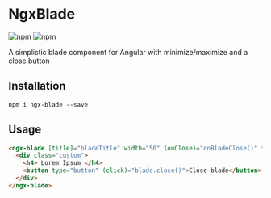 # NgxBlade  

[![npm](https://img.shields.io/npm/v/ngx-blade.svg)](https://www.npmjs.com/package/ngx-blade)
[![npm](https://img.shields.io/npm/dw/ngx-blade.svg)](https://www.npmjs.com/package/ngx-blade) 


A simplistic blade component for Angular with minimize/maximize and a close button

## Installation

`npm i ngx-blade --save`

## Usage

```html
<ngx-blade [title]="bladeTitle" width="50" (onClose)="onBladeClose()" *ngIf="showBlade" #blade>
  <div class="custom">
    <h4> Lorem Ipsum </h4>
    <button type="button" (click)="blade.close()">Close blade</button>
  </div>
</ngx-blade>
```
